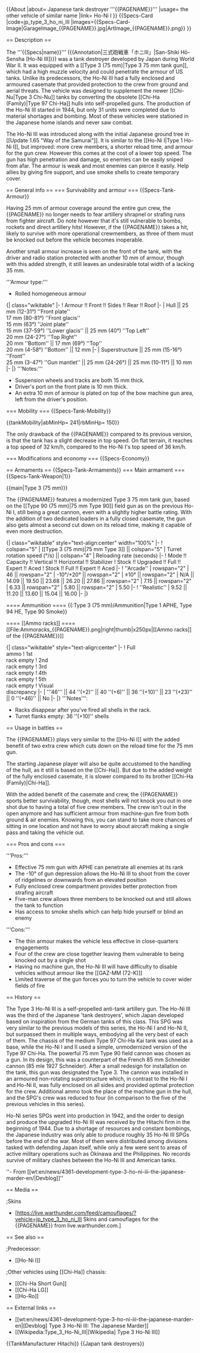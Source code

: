 {{About
|about= Japanese tank destroyer '''{{PAGENAME}}'''
|usage= the other vehicle of similar name
|link= Ho-Ni I
}}
{{Specs-Card
|code=jp_type_3_ho_ni_III
|images={{Specs-Card-Image|GarageImage_{{PAGENAME}}.jpg|ArtImage_{{PAGENAME}}.png}}
}}

== Description ==
<!-- ''In the description, the first part should be about the history of the creation and combat usage of the vehicle, as well as its key features. In the second part, tell the reader about the ground vehicle in the game. Insert a screenshot of the vehicle, so that if the novice player does not remember the vehicle by name, he will immediately understand what kind of vehicle the article is talking about.'' -->
The '''{{Specs|name}}''' ({{Annotation|三式砲戦車「ホニIII」|San-Shiki Hō-Sensha [Ho-Ni III]}}) was a tank destroyer developed by Japan during World War II. It was equipped with a [[Type 3 (75 mm)|Type 3 75 mm tank gun]], which had a high muzzle velocity and could penetrate the armour of US tanks. Unlike its predecessors, the Ho-Ni III had a fully enclosed and armoured casemate that provided protection to the crew from ground and aerial threats. The vehicle was designed to supplement the newer [[Chi-Nu|Type 3 Chi-Nu]] tanks by converting the obsolete [[Chi-Ha (Family)|Type 97 Chi-Ha]] hulls into self-propelled guns. The production of the Ho-Ni III started in 1944, but only 31 units were completed due to material shortages and bombing. Most of these vehicles were stationed in the Japanese home islands and never saw combat.

The Ho-Ni III was introduced along with the initial Japanese ground tree in [[Update 1.65 "Way of the Samurai"]]. It is similar to the [[Ho-Ni I|Type 1 Ho-Ni I]], but improved: more crew members, a shorter reload time, and armour for the gun crew. However this comes at the cost of a lower top speed. The gun has high penetration and damage, so enemies can be easily sniped from afar. The armour is weak and most enemies can pierce it easily. Help allies by giving fire support, and use smoke shells to create temporary cover.

== General info ==
=== Survivability and armour ===
{{Specs-Tank-Armour}}
<!-- ''Describe armour protection. Note the most well protected and key weak areas. Appreciate the layout of modules as well as the number and location of crew members. Is the level of armour protection sufficient, is the placement of modules helpful for survival in combat? If necessary use a visual template to indicate the most secure and weak zones of the armour.'' -->

Having 25 mm of armour coverage around the entire gun crew, the {{PAGENAME}} no longer needs to fear artillery shrapnel or strafing runs from fighter aircraft. Do note however that it's still vulnerable to bombs, rockets and direct artillery hits! However, if the {{PAGENAME}} takes a hit, likely to survive with more operational crewmembers, as three of them must be knocked out before the vehicle becomes inoperable.

Another small armour increase is seen on the front of the tank, with the driver and radio station protected with another 10 mm of armour, though with this added strength, it still leaves an undesirable total width of a lacking 35 mm.

'''Armour type:'''

* Rolled homogeneous armour

{| class="wikitable"
|-
! Armour !! Front !! Sides !! Rear !! Roof
|-
| Hull || 25 mm (12-31°) ''Front plate'' <br> 17 mm (80-81°) ''Front glacis'' <br> 15 mm (63°) ''Joint plate'' <br> 15 mm (37-59°) ''Lower glacis'' || 25 mm (40°) ''Top Left'' <br> 20 mm (24-27°) ''Top Right'' <br> 20 mm ''Bottom'' || 17 mm (69°) ''Top'' <br> 20 mm (4-58°) ''Bottom'' || 12 mm
|-
| Superstructure || 25 mm (15-16°) ''Front'' <br> 25 mm (3-47°) ''Gun mantlet'' || 25 mm (24-26°) || 25 mm (10-11°) || 10 mm
|-
|}
'''Notes:'''

* Suspension wheels and tracks are both 15 mm thick.
* Driver's port on the front plate is 10 mm thick.
* An extra 10 mm of armour is plated on top of the bow machine gun area, left from the driver's position.

=== Mobility ===
{{Specs-Tank-Mobility}}
<!-- ''Write about the mobility of the ground vehicle. Estimate the specific power and manoeuvrability, as well as the maximum speed forwards and backwards.'' -->

{{tankMobility|abMinHp= 241|rbMinHp= 150}}

The only drawback of the {{PAGENAME}} compared to its previous version, is that the tank has a slight decrease in top speed. On flat terrain, it reaches a top speed of 32 km/h, compared to the Ho-Ni I's top speed of 36 km/h.

=== Modifications and economy ===
{{Specs-Economy}}

== Armaments ==
{{Specs-Tank-Armaments}}
=== Main armament ===
{{Specs-Tank-Weapon|1}}
<!-- ''Give the reader information about the characteristics of the main gun. Assess its effectiveness in a battle based on the reloading speed, ballistics and the power of shells. Do not forget about the flexibility of the fire, that is how quickly the cannon can be aimed at the target, open fire on it and aim at another enemy. Add a link to the main article on the gun: <code><nowiki>{{main|Name of the weapon}}</nowiki></code>. Describe in general terms the ammunition available for the main gun. Give advice on how to use them and how to fill the ammunition storage.'' -->
{{main|Type 3 (75 mm)}}

The {{PAGENAME}} features a modernized Type 3 75 mm tank gun, based on the [[Type 90 (75 mm)|75 mm Type 90]] field gun as on the previous Ho-Ni I, still being a great cannon, even with a slightly higher battle rating. With the addition of two dedicated loaders in a fully closed casemate, the gun also gets almost a second cut down on its reload time, making it capable of even more destruction.

{| class="wikitable" style="text-align:center" width="100%"
|-
! colspan="5" | [[Type 3 (75 mm)|75 mm Type 3]] || colspan="5" | Turret rotation speed (°/s) || colspan="4" | Reloading rate (seconds)
|-
! Mode !! Capacity !! Vertical !! Horizontal !! Stabilizer
! Stock !! Upgraded !! Full !! Expert !! Aced
! Stock !! Full !! Expert !! Aced
|-
! ''Arcade''
| rowspan="2" | 46 || rowspan="2" | -10°/+20° || rowspan="2" | ±10° || rowspan="2" | N/A || 14.09 || 19.50 || 23.68 || 26.20 || 27.86 || rowspan="2" | 7.15 || rowspan="2" | 6.33 || rowspan="2" | 5.80 || rowspan="2" | 5.50
|-
! ''Realistic''
| 9.52 || 11.20 || 13.60 || 15.04 || 16.00
|-
|}

==== Ammunition ====
{{:Type 3 (75 mm)/Ammunition|Type 1 APHE, Type 94 HE, Type 90 Smoke}}

==== [[Ammo racks]] ====
[[File:Ammoracks_{{PAGENAME}}.png|right|thumb|x250px|[[Ammo racks]] of the {{PAGENAME}}]]
<!-- '''Last updated: 2.15.1.70''' -->
{| class="wikitable" style="text-align:center"
|-
! Full<br>ammo
! 1st<br>rack empty
! 2nd<br>rack empty
! 3rd<br>rack empty
! 4th<br>rack empty
! 5th<br>rack empty
! Visual<br>discrepancy
|-
| '''46''' || 44&nbsp;''(+2)'' || 40&nbsp;''(+6)'' || 36&nbsp;''(+10)'' || 23&nbsp;''(+23)'' || 0&nbsp;''(+46)'' || No
|-
|}
'''Notes''':

* Racks disappear after you've fired all shells in the rack.
* Turret flanks empty: 36&nbsp;''(+10)'' shells

== Usage in battles ==
<!-- ''Describe the tactics of playing in the vehicle, the features of using vehicles in the team and advice on tactics. Refrain from creating a "guide" - do not impose a single point of view but instead give the reader food for thought. Describe the most dangerous enemies and give recommendations on fighting them. If necessary, note the specifics of the game in different modes (AB, RB, SB).'' -->

The {{PAGENAME}} plays very similar to the [[Ho-Ni I]] with the added benefit of two extra crew which cuts down on the reload time for the 75 mm gun.

The starting Japanese player will also be quite accustomed to the handling of the hull, as it still is based on the [[Chi-Ha]]. But due to the added weight of the fully enclosed casemate, it is slower compared to its brother [[Chi-Ha (Family)|Chi-Ha]].

With the added benefit of the casemate and crew, the {{PAGENAME}} sports better survivability, though, most shells will not knock you out in one shot due to having a total of five crew members. The crew isn't out in the open anymore and has sufficient armour from machine-gun fire from both ground & air enemies. Knowing this, you can stand to take more chances of sitting in one location and not have to worry about aircraft making a single pass and taking the vehicle out.

=== Pros and cons ===
<!-- ''Summarise and briefly evaluate the vehicle in terms of its characteristics and combat effectiveness. Mark its pros and cons in a bulleted list. Try not to use more than 6 points for each of the characteristics. Avoid using categorical definitions such as "bad", "good" and the like - use substitutions with softer forms such as "inadequate" and "effective".'' -->

'''Pros:'''

* Effective 75 mm gun with APHE can penetrate all enemies at its rank
* The -10° of gun depression allows the Ho-Ni III to shoot from the cover of ridgelines or downwards from an elevated position
* Fully enclosed crew compartment provides better protection from strafing aircraft
* Five-man crew allows three members to be knocked out and still allows the tank to function
* Has access to smoke shells which can help hide yourself or blind an enemy

'''Cons:'''

* The thin armour makes the vehicle less effective in close-quarters engagements
* Four of the crew are close together leaving them vulnerable to being knocked out by a single shot
* Having no machine gun, the Ho-Ni III will have difficulty to disable vehicles without armour like the [[GAZ-MM (72-K)]]
* Limited traverse of the gun forces you to turn the vehicle to cover wider fields of fire

== History ==
<!-- ''Describe the history of the creation and combat usage of the vehicle in more detail than in the introduction. If the historical reference turns out to be too long, take it to a separate article, taking a link to the article about the vehicle and adding a block "/History" (example: <nowiki>https://wiki.warthunder.com/(Vehicle-name)/History</nowiki>) and add a link to it here using the <code>main</code> template. Be sure to reference text and sources by using <code><nowiki><ref></ref></nowiki></code>, as well as adding them at the end of the article with <code><nowiki><references /></nowiki></code>. This section may also include the vehicle's dev blog entry (if applicable) and the in-game encyclopedia description (under <code><nowiki>=== In-game description ===</nowiki></code>, also if applicable).'' -->
The Type 3 Ho-Ni III is a self-propelled anti-tank artillery gun. The Ho-Ni III was the third of the Japanese 'tank destroyers', which Japan developed based on inspiration from the German tanks of this class. This SPG was very similar to the previous models of this series, the Ho-Ni I and Ho-Ni II, but surpassed them in multiple ways, embodying all the very best of each of them. The chassis of the medium Type 97 Chi-Ha Kai tank was used as a base, while the Ho-Ni I and II used a simple, unmodernized version of the Type 97 Chi-Ha. The powerful 75 mm Type 90 field cannon was chosen as a gun. In its design, this was a counterpart of the French 85 mm Schneider cannon (85 mle 1927 Schneider). After a small redesign for installation on the tank, this gun was designated the Type 3. The cannon was installed in an armoured non-rotating superstructure which, in contrast to the Ho-Ni I and Ho-Ni II, was fully enclosed on all sides and provided optimal protection for the crew. Additional ammo took the place of the machine gun in the hull, and the SPG's crew was reduced to four (in comparison to the five of the previous vehicles in this series).

Ho-Ni series SPGs went into production in 1942, and the order to design and produce the upgraded Ho-Ni III was received by the Hitachi firm in the beginning of 1944. Due to a shortage of resources and constant bombings, the Japanese industry was only able to produce roughly 35 Ho-Ni III SPGs before the end of the war. Most of them were distributed among divisions tasked with defending Japan itself, while only a few were sent to areas of active military operations such as Okinawa and the Philippines. No records survive of military clashes between the Ho-Ni III and American tanks.

''- From [[wt:en/news/4361-development-type-3-ho-ni-iii-the-japanese-marder-en/|Devblog]]''

== Media ==
<!-- ''Excellent additions to the article would be video guides, screenshots from the game, and photos.'' -->

;Skins
* [https://live.warthunder.com/feed/camouflages/?vehicle=jp_type_3_ho_ni_III Skins and camouflages for the {{PAGENAME}} from live.warthunder.com.]

== See also ==
<!-- ''Links to the articles on the War Thunder Wiki that you think will be useful for the reader, for example:''
* ''reference to the series of the vehicles;''
* ''links to approximate analogues of other nations and research trees.'' -->
;Predecessor:
* [[Ho-Ni I]]

;Other vehicles using [[Chi-Ha]] chassis:
* [[Chi-Ha Short Gun]]
* [[Chi-Ha LG]]
* [[Ho-Ro]]

== External links ==
<!-- ''Paste links to sources and external resources, such as:''
* ''topic on the official game forum;''
* ''other literature.'' -->

* [[wt:en/news/4361-development-type-3-ho-ni-iii-the-japanese-marder-en|[Devblog] Type 3 Ho-Ni III: The Japanese Marder]]
* [[Wikipedia:Type_3_Ho-Ni_III|[Wikipedia] Type 3 Ho-Ni III]]

{{TankManufacturer Hitachi}}
{{Japan tank destroyers}}